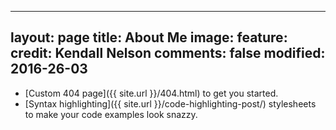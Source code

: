 ---
layout: page
title: About Me
image:
  feature:
  credit: Kendall Nelson
comments: false
modified: 2016-26-03
--
* [Custom 404 page]({{ site.url }}/404.html) to get you started.
* [Syntax highlighting]({{ site.url }}/code-highlighting-post/) stylesheets to make your code examples look snazzy.

[^1]: Example: *domain.com/category-name/post-title*